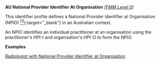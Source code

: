 **AU National Provider Identifier At Organisation** *[[FMM Level 0](guidance.html)]*

This identifier profile defines a National Provider Identifier at Organisation (NPIO) [<sup>[1]</sup>](http://hl7.org.au/id/npio/index.html){:target="_blank"} in an Australian context.

An NPIO identifies an individual practitioner at an organisation using the practitioner's HPI-I and organisation's HPI-O to form the NPIO.

**Examples**

[Radiologist with National Provider Identifier at Organisation](PractitionerRole-example1.html)